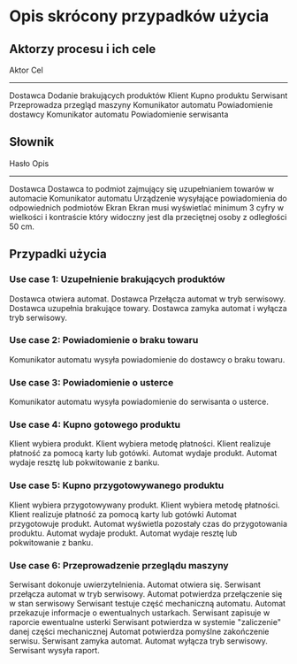 Opis skrócony przypadków użycia
===============================

Aktorzy procesu i ich cele
--------------------------

Aktor                   Cel 
----------- -----------------------------
Dostawca                Dodanie brakujących produktów
Klient                  Kupno produktu
Serwisant               Przeprowadza przegląd maszyny
Komunikator automatu    Powiadomienie dostawcy
Komunikator automatu    Powiadomienie serwisanta

Słownik
-------

Hasło       Opis
----------- -----------------------------
Dostawca                  Dostawca to podmiot zajmujący się uzupełnianiem towarów w automacie
Komunikator automatu      Urządzenie wysyłające powiadomienia do odpowiednich podmiotów
Ekran                     Ekran musi wyświetlać minimum 3 cyfry w wielkości i kontraście który widoczny
                          jest dla przeciętnej osoby z odległości 50 cm.

Przypadki użycia
----------------

### Use case 1: Uzupełnienie brakujących produktów

Dostawca otwiera automat.
Dostawca Przełącza automat w tryb serwisowy.
Dostawca uzupełnia brakujące towary.
Dostawca zamyka automat i wyłącza tryb serwisowy.

### Use case 2: Powiadomienie o braku towaru

Komunikator automatu wysyła powiadomienie do dostawcy o braku towaru.

### Use case 3: Powiadomienie o usterce

Komunikator automatu wysyła powiadomienie do serwisanta o usterce.

### Use case 4: Kupno gotowego produktu

Klient wybiera produkt.
Klient wybiera metodę płatności.
Klient realizuje płatność za pomocą karty lub gotówki.
Automat wydaje produkt.
Automat wydaje resztę lub pokwitowanie z banku.

### Use case 5: Kupno przygotowywanego produktu

Klient wybiera przygotowywany produkt.
Klient wybiera metodę płatności.
Klient realizuje płatność za pomocą karty lub gotówki
Automat przygotowuje produkt.
Automat wyświetla pozostały czas do przygotowania produktu.
Automat wydaje produkt.
Automat wydaje resztę lub pokwitowanie z banku.

### Use case 6: Przeprowadzenie przeglądu maszyny

Serwisant dokonuje uwierzytelnienia.
Automat otwiera się.
Serwisant przełącza automat w tryb serwisowy.
Automat potwierdza przełączenie się w stan serwisowy
Serwisant testuje część mechaniczną automatu.
Automat przekazuje informacje o ewentualnych ustarkach.
Serwisant zapisuje w raporcie ewentualne usterki
Serwisant potwierdza w systemie "zaliczenie" danej części mechanicznej
Automat potwierdza pomyślne zakończenie serwisu.
Serwisant zamyka automat.
Automat wyłącza tryb serwisowy.
Serwisant wysyła raport.